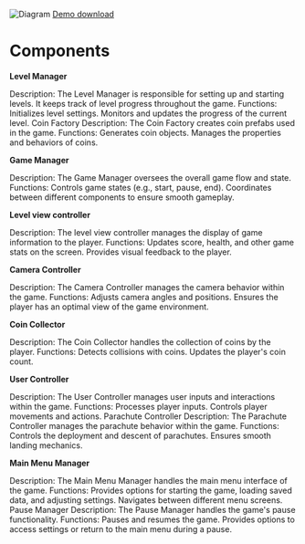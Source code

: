 ![Diagram](https://github.com/baruch1723/InsertTech/assets/29302311/4f3887c8-0b31-453d-969b-fc2b70600c5a)
[Demo download](https://drive.google.com/uc?export=download&id=1p1skiO1mG2VK0QgOCi-2M1PxXILNiQNq)
<h1>Components</h1>

**Level Manager**


Description: The Level Manager is responsible for setting up and starting levels. It keeps track of level progress throughout the game.
Functions:
Initializes level settings.
Monitors and updates the progress of the current level.
Coin Factory
Description: The Coin Factory creates coin prefabs used in the game.
Functions:
Generates coin objects.
Manages the properties and behaviors of coins.

**Game Manager**

Description: The Game Manager oversees the overall game flow and state.
Functions:
Controls game states (e.g., start, pause, end).
Coordinates between different components to ensure smooth gameplay.

**Level view controller**

Description: The level view controller manages the display of game information to the player.
Functions:
Updates score, health, and other game stats on the screen.
Provides visual feedback to the player.

**Camera Controller**

Description: The Camera Controller manages the camera behavior within the game.
Functions:
Adjusts camera angles and positions.
Ensures the player has an optimal view of the game environment.

**Coin Collector**

Description: The Coin Collector handles the collection of coins by the player.
Functions:
Detects collisions with coins.
Updates the player's coin count.

**User Controller**

Description: The User Controller manages user inputs and interactions within the game.
Functions:
Processes player inputs.
Controls player movements and actions.
Parachute Controller
Description: The Parachute Controller manages the parachute behavior within the game.
Functions:
Controls the deployment and descent of parachutes.
Ensures smooth landing mechanics.

**Main Menu Manager**

Description: The Main Menu Manager handles the main menu interface of the game.
Functions:
Provides options for starting the game, loading saved data, and adjusting settings.
Navigates between different menu screens.
Pause Manager
Description: The Pause Manager handles the game's pause functionality.
Functions:
Pauses and resumes the game.
Provides options to access settings or return to the main menu during a pause.
